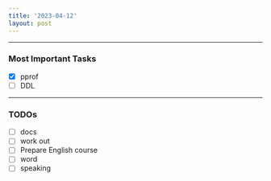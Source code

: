 ```yaml
---
title: '2023-04-12'
layout: post
---
```


---

### Most Important Tasks

- [x] pprof
- [ ] DDL

---

### TODOs

- [ ] docs
- [ ] work out
- [ ] Prepare English course
- [ ] word
- [ ] speaking
